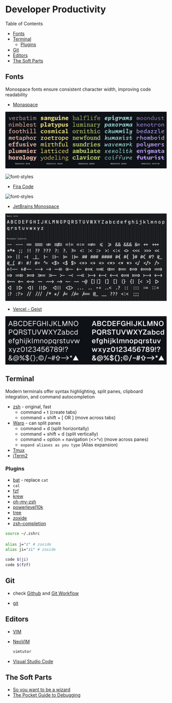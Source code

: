 # Developer Productivity <!-- omit in toc -->

Table of Contents

- [Fonts](#fonts)
- [Terminal](#terminal)
  - [Plugins](#plugins)
- [Git](#git)
- [Editors](#editors)
- [The Soft Parts](#the-soft-parts)

## Fonts

Monospace fonts ensure consistent character width, improving code readability

- [Monaspace](https://monaspace.githubnext.com/?fbclid=IwZXh0bgNhZW0CMTEAAR3EO3yFjT9oZzBcmbYgQ7dkhwHOFrXFaCvQpR525xZP11Z--8GXI3r4Yu4_aem_ZmFrZWR1bW15MTZieXRlcw "https://monaspace.githubnext.com/?fbclid=IwZXh0bgNhZW0CMTEAAR3EO3yFjT9oZzBcmbYgQ7dkhwHOFrXFaCvQpR525xZP11Z--8GXI3r4Yu4_aem_ZmFrZWR1bW15MTZieXRlcw")

![font-styles](./github-monospace.png)

![font-styles](https://github.com/adamwan-nexplore/guidebook-nxp-hk/assets/124669872/c84e993a-4c08-47a9-9ebd-27484ed8bd8a)

- [Fira Code](https://github.com/tonsky/FiraCode "https://github.com/tonsky/FiraCode")

![font-styles](https://github.com/tonsky/FiraCode/raw/master/extras/logo.svg)

- [JetBrains Monospace](https://www.jetbrains.com/lp/mono "https://www.jetbrains.com/lp/mono")

![font-styles](./jet-brains-mono.png)

- [Vercel - Geist](https://github.com/vercel/geist-font "https://github.com/vercel/geist-font")

![font-styles](./vercel-geist.png)

## Terminal

Modern terminals offer syntax highlighting, split panes, clipboard integration, and command autocompletion

- [zsh](https://www.zsh.org "https://www.zsh.org") - original, fast
  - command + t (create tabs)
  - command + shift + [ OR ] (move across tabs)
- [Warp](https://www.warp.dev "https://www.warp.dev") - can split panes
  - command + d (split horizontally)
  - command + shift + d (split vertically)
  - command + option + navigation (<>^v) (move across panes)
  - `expand aliases as you type` (Alias expansion)
- [Tmux](https://github.com/tmux/tmux/wiki "https://github.com/tmux/tmux/wiki")
- [iTerm2](https://iterm2.com "https://iterm2.com")

### Plugins

- [bat](https://github.com/sharkdp/bat) - replace `cat`
- `cal`
- [fzf](https://github.com/junegunn/fzf "https://github.com/junegunn/fzf")
- [krew](../how-we-operate/kubernetes-admin.md "../how-we-operate/kubernetes-admin.md")
- [oh-my-zsh](https://ohmyz.sh "https://ohmyz.sh")
- [powerlevel10k](https://github.com/romkatv/powerlevel10k "https://github.com/romkatv/powerlevel10k")
- [tree](<https://en.wikipedia.org/wiki/Tree_(command)>)
- [zoxide](https://github.com/ajeetdsouza/zoxide "https://github.com/ajeetdsouza/zoxide")
- [zsh-completion](https://github.com/zsh-users/zsh-completions "https://github.com/zsh-users/zsh-completions")

```bash
source ~/.zshrc

alias j="z" # zoxide
alias ji="zi" # zoxide
```

```bash
code $(ji)
code $(fzf)
```

## Git

- check [Github](../how-we-develop/github.md) and [Git Workflow](../how-we-develop/git-workflow.md)

- [git](https://kapeli.com/cheat_sheets/Oh-My-Zsh_Git.docset/Contents/Resources/Documents/index "https://kapeli.com/cheat_sheets/Oh-My-Zsh_Git.docset/Contents/Resources/Documents/index")

## Editors

- [VIM](https://www.vim.org "https://www.vim.org")
- [NeoVIM](https://neovim.io "https://neovim.io")

  ```bash
  vimtutor
  ```

- [Visual Studio Code](../what-we-use/vs-code.md)

## The Soft Parts

- [So you want to be a wizard](https://wizardzines.com/zines/wizard "https://wizardzines.com/zines/wizard")
- [The Pocket Guide to Debugging](https://wizardzines.com/zines/debugging-guide "https://wizardzines.com/zines/debugging-guide")

